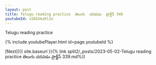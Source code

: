 ```yaml
---
layout: post
title: Telugu reading practice  తెలుగు  చదవడం  ప్రాక్టీస్ 340
youtubeId: s58SVmzKl2o
---
```

 
 
Telugu reading practice
 
 
 
 
 


{% include youtubePlayer.html id=page.youtubeId %}
 
[Next]({{ site.baseurl }}{% link  split2/_posts/2023-05-02-Telugu reading practice  తెలుగు  చదవడం  ప్రాక్టీస్ 339.md%})
 
